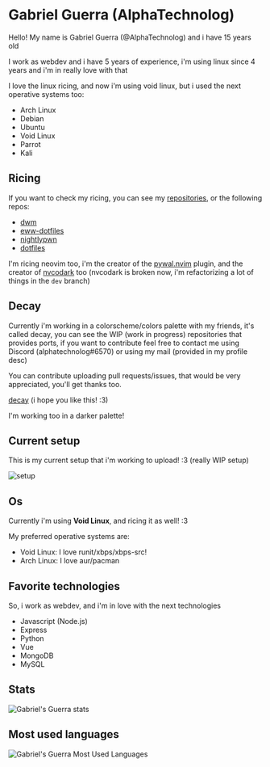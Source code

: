 # Gabriel Guerra (AlphaTechnolog)

Hello! My name is Gabriel Guerra (@AlphaTechnolog) and i have 15 years old

I work as webdev and i have 5 years of experience, i'm using linux since 4 years and i'm in really love with that

I love the linux ricing, and now i'm using void linux, but i used the next operative systems too:

- Arch Linux
- Debian
- Ubuntu
- Void Linux
- Parrot
- Kali

## Ricing

If you want to check my ricing, you can see my [repositories](https://github.com/AlphaTechnolog?tab=repositories), or the following repos:

- [dwm](https://github.com/AlphaTechnolog/dwm)
- [eww-dotfiles](https://github.com/AlphaTechnolog/eww-dotfiles)
- [nightlypwn](https://github.com/NightCS/nightlypwn)
- [dotfiles](https://github.com/AlphaTecholog/dotfiles)

I'm ricing neovim too, i'm the creator of the [pywal.nvim](https://github.com/AlphaTechnolog/pywal.nvim) plugin, and the creator of
[nvcodark](https://github.com/AlphaTechnolog/nvcodark) too (nvcodark is broken now, i'm refactorizing a lot of things in the `dev` branch)

## Decay

Currently i'm working in a colorscheme/colors palette with my friends, it's called decay, you can see the WIP (work in progress)
repositories that provides ports, if you want to contribute feel free to contact me using Discord (alphatechnolog#6570) or using
my mail (provided in my profile desc)

You can contribute uploading pull requests/issues, that would be very appreciated, you'll get thanks too.

[decay](https://github.com/decaycs) (i hope you like this! :3)

I'm working too in a darker palette!

## Current setup

This is my current setup that i'm working to upload! :3 (really WIP setup)

![setup](https://user-images.githubusercontent.com/54639968/170885744-df1e15af-16f2-4958-a815-9c9ca39da8da.png)

## Os

Currently i'm using **Void Linux**, and ricing it as well! :3

My preferred operative systems are:

- Void Linux: I love runit/xbps/xbps-src!
- Arch Linux: I love aur/pacman

## Favorite technologies

So, i work as webdev, and i'm in love with the next technologies

- Javascript (Node.js)
- Express
- Python
- Vue
- MongoDB
- MySQL

## Stats

![Gabriel's Guerra stats](https://github-readme-stats.vercel.app/api?username=AlphaTechnolog&show_icons=true&theme=react&include_all_commits=true)

## Most used languages

![Gabriel's Guerra Most Used Languages](https://github-readme-stats.vercel.app/api/top-langs/?username=AlphaTechnolog&theme=react&layout=compact&hide=HTML)
